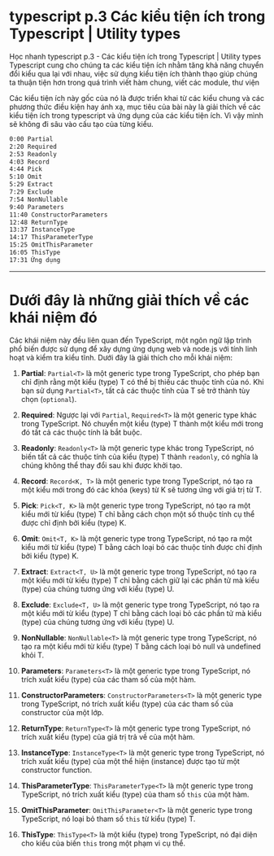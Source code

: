 # typescript p.3 Các kiểu tiện ích trong Typescript | Utility types

Học nhanh typescript p.3 - Các kiểu tiện ích trong Typescript | Utility types
Typescript cung cho chúng ta các kiểu tiện ích nhằm tăng khả năng chuyển đổi kiểu qua lại với nhau,
việc sử dụng kiểu tiện ích thành thạo giúp chúng ta thuận tiện hơn trong quá trình viết hàm chung,
viết các module, thư viện

Các kiểu tiện ích này gốc của nó là được triển khai từ các kiểu chung và các phương thức điều kiện
hay ánh xạ, mục tiêu của bài này là giải thích về các kiểu tiện ích trong typescript và ứng dụng của
các kiểu tiện ích. Vì vậy mình sẽ không đi sâu vào cấu tạo của từng kiểu.

```bash
0:00 Partial
2:20 Required
2:53 Readonly
4:03 Record
4:44 Pick
5:10 Omit
5:29 Extract
7:29 Exclude
7:54 NonNullable
9:40 Parameters
11:40 ConstructorParameters
12:48 ReturnType
13:37 InstanceType
14:17 ThisParameterType
15:25 OmitThisParameter
16:05 ThisType
17:31 Ứng dụng
```

---

# Dưới đây là những giải thích về các khái niệm đó

Các khái niệm này đều liên quan đến TypeScript, một ngôn ngữ lập trình phổ biến được sử dụng để xây dựng ứng dụng web và node.js với tính linh hoạt và kiểm tra kiểu tĩnh. Dưới đây là giải thích cho mỗi khái niệm:

1. **Partial**: `Partial<T>` là một generic type trong TypeScript, cho phép bạn chỉ định rằng một kiểu (type) T có thể bị thiếu các thuộc tính của nó. Khi bạn sử dụng `Partial<T>`, tất cả các thuộc tính của T sẽ trở thành tùy chọn (`optional`).

2. **Required**: Ngược lại với `Partial`, `Required<T>` là một generic type khác trong TypeScript. Nó chuyển một kiểu (type) T thành một kiểu mới trong đó tất cả các thuộc tính là bắt buộc.

3. **Readonly**: `Readonly<T>` là một generic type khác trong TypeScript, nó biến tất cả các thuộc tính của kiểu (type) T thành `readonly`, có nghĩa là chúng không thể thay đổi sau khi được khởi tạo.

4. **Record**: `Record<K, T>` là một generic type trong TypeScript, nó tạo ra một kiểu mới trong đó các khóa (keys) từ K sẽ tương ứng với giá trị từ T.

5. **Pick**: `Pick<T, K>` là một generic type trong TypeScript, nó tạo ra một kiểu mới từ kiểu (type) T chỉ bằng cách chọn một số thuộc tính cụ thể được chỉ định bởi kiểu (type) K.

6. **Omit**: `Omit<T, K>` là một generic type trong TypeScript, nó tạo ra một kiểu mới từ kiểu (type) T bằng cách loại bỏ các thuộc tính được chỉ định bởi kiểu (type) K.

7. **Extract**: `Extract<T, U>` là một generic type trong TypeScript, nó tạo ra một kiểu mới từ kiểu (type) T chỉ bằng cách giữ lại các phần tử mà kiểu (type) của chúng tương ứng với kiểu (type) U.

8. **Exclude**: `Exclude<T, U>` là một generic type trong TypeScript, nó tạo ra một kiểu mới từ kiểu (type) T chỉ bằng cách loại bỏ các phần tử mà kiểu (type) của chúng tương ứng với kiểu (type) U.

9. **NonNullable**: `NonNullable<T>` là một generic type trong TypeScript, nó tạo ra một kiểu mới từ kiểu (type) T bằng cách loại bỏ null và undefined khỏi T.

10. **Parameters**: `Parameters<T>` là một generic type trong TypeScript, nó trích xuất kiểu (type) của các tham số của một hàm.

11. **ConstructorParameters**: `ConstructorParameters<T>` là một generic type trong TypeScript, nó trích xuất kiểu (type) của các tham số của constructor của một lớp.

12. **ReturnType**: `ReturnType<T>` là một generic type trong TypeScript, nó trích xuất kiểu (type) của giá trị trả về của một hàm.

13. **InstanceType**: `InstanceType<T>` là một generic type trong TypeScript, nó trích xuất kiểu (type) của một thể hiện (instance) được tạo từ một constructor function.

14. **ThisParameterType**: `ThisParameterType<T>` là một generic type trong TypeScript, nó trích xuất kiểu (type) của tham số `this` của một hàm.

15. **OmitThisParameter**: `OmitThisParameter<T>` là một generic type trong TypeScript, nó loại bỏ tham số `this` từ kiểu (type) T.

16. **ThisType**: `ThisType<T>` là một kiểu (type) trong TypeScript, nó đại diện cho kiểu của biến `this` trong một phạm vi cụ thể.
